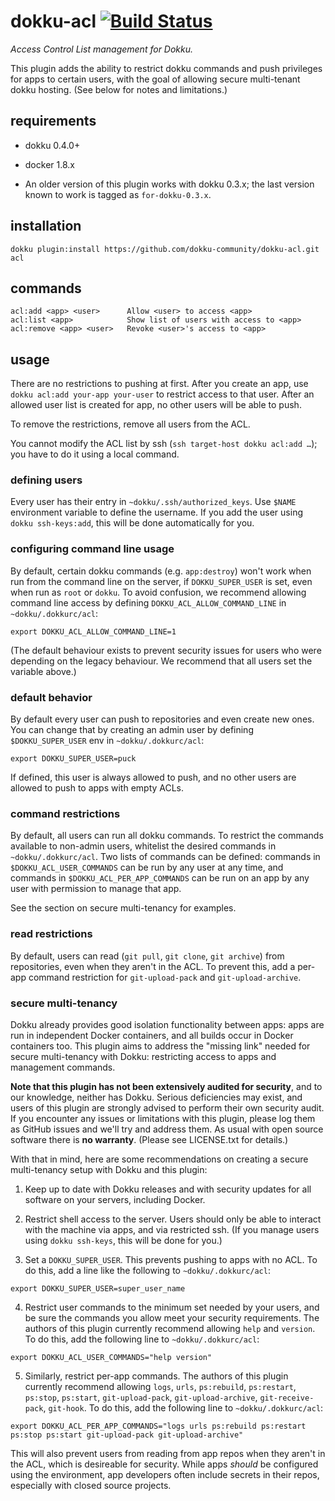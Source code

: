 # dokku-acl [![Build Status](https://img.shields.io/travis/dokku-community/dokku-acl.svg?branch=master "Build Status")](https://travis-ci.org/dokku-community/dokku-acl)

*Access Control List management for Dokku.*

This plugin adds the ability to restrict dokku commands and push privileges
for apps to certain users, with the goal of allowing secure multi-tenant dokku
hosting. (See below for notes and limitations.)

## requirements

- dokku 0.4.0+
- docker 1.8.x

- An older version of this plugin works with dokku 0.3.x; the last version
  known to work is tagged as `for-dokku-0.3.x`.

## installation

```shell
dokku plugin:install https://github.com/dokku-community/dokku-acl.git acl
```

## commands

```shell
acl:add <app> <user>      Allow <user> to access <app>
acl:list <app>            Show list of users with access to <app>
acl:remove <app> <user>   Revoke <user>'s access to <app>
```

## usage

There are no restrictions to pushing at first. After you create an
app, use `dokku acl:add your-app your-user` to restrict access to that
user. After an allowed user list is created for app, no other users
will be able to push.

To remove the restrictions, remove all users from the ACL.

You cannot modify the ACL list by ssh (`ssh target-host dokku acl:add …`); you have to do it using a local command.

### defining users

Every user has their entry in `~dokku/.ssh/authorized_keys`. Use
`$NAME` environment variable to define the username. If you add the user
using `dokku ssh-keys:add`, this will be done automatically for you.

### configuring command line usage

By default, certain dokku commands (e.g. `app:destroy`) won't work when run
from the command line on the server, if `DOKKU_SUPER_USER` is set, even when
run as `root` or `dokku`. To avoid confusion, we recommend allowing command
line access by defining `DOKKU_ACL_ALLOW_COMMAND_LINE` in
`~dokku/.dokkurc/acl`:

```shell
export DOKKU_ACL_ALLOW_COMMAND_LINE=1
```

(The default behaviour exists to prevent security issues for users who were
depending on the legacy behaviour. We recommend that all users set the
variable above.)

### default behavior

By default every user can push to repositories and even create new ones. You can change that by creating an admin
user by defining `$DOKKU_SUPER_USER` env in `~dokku/.dokkurc/acl`:

```shell
export DOKKU_SUPER_USER=puck
```

If defined, this user is always allowed to push, and no other users are allowed to push to apps with empty ACLs.

### command restrictions

By default, all users can run all dokku commands. To restrict the commands
available to non-admin users, whitelist the desired commands in
`~dokku/.dokkurc/acl`. Two lists of commands can be defined:
commands in `$DOKKU_ACL_USER_COMMANDS` can be run by any user at any time,
and commands in `$DOKKU_ACL_PER_APP_COMMANDS` can be run on an app by any user
with permission to manage that app.

See the section on secure multi-tenancy for examples.

### read restrictions

By default, users can read (`git pull`, `git clone`, `git archive`)
from repositories, even when they aren't in the ACL. To prevent this,
add a per-app command restriction for `git-upload-pack` and
`git-upload-archive`.

### secure multi-tenancy

Dokku already provides good isolation functionality between apps: apps are
run in independent Docker containers, and all builds occur in Docker
containers too. This plugin aims to address the "missing link" needed for
secure multi-tenancy with Dokku: restricting access to apps and management
commands.

**Note that this plugin has not been extensively audited for security**, and
to our knowledge, neither has Dokku. Serious deficiencies may exist, and users
of this plugin are strongly advised
to perform their own security audit. If you encounter any issues or limitations
with this plugin, please log them as GitHub issues and we'll try and address
them. As usual with open source software there is **no warranty**. (Please
see LICENSE.txt for details.)

With that in mind, here are some recommendations on creating a secure
multi-tenancy setup with Dokku and this plugin:

1. Keep up to date with Dokku releases and with security updates for all
software on your servers, including Docker.

2. Restrict shell access to the server. Users should only be able to interact
with the machine via apps, and via restricted ssh. (If you manage users using
`dokku ssh-keys`, this will be done for you.)

3. Set a `DOKKU_SUPER_USER`. This prevents pushing to apps with no ACL. To do
this, add a line like the following to `~dokku/.dokkurc/acl`:

```shell
export DOKKU_SUPER_USER=super_user_name
```

4. Restrict user commands to the minimum set needed by your users, and be sure
the commands you allow meet your security requirements. The authors of this
plugin currently recommend allowing `help` and `version`. To do this, add
the following line to `~dokku/.dokkurc/acl`:

```shell
export DOKKU_ACL_USER_COMMANDS="help version"
```

5. Similarly, restrict per-app commands. The authors of this plugin
currently recommend allowing `logs`, `urls`, `ps:rebuild`,
`ps:restart`, `ps:stop`, `ps:start`, `git-upload-pack`, `git-upload-archive`,
`git-receive-pack`, `git-hook`.
To do this, add the following line to `~dokku/.dokkurc/acl`:

```shell
export DOKKU_ACL_PER_APP_COMMANDS="logs urls ps:rebuild ps:restart ps:stop ps:start git-upload-pack git-upload-archive"
```

This will also prevent users from reading from app repos when they aren't in
the ACL, which is desireable for security. While apps _should_ be configured
using the environment, app developers often include secrets in their repos,
especially with closed source projects.
